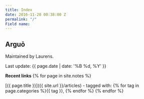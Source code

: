```yaml
---
title: Index
date: 2016-11-20 00:38:00 Z
permalink: "/"
Field name: 
---
```


## Arguō

Maintained by Laurens.

Last update: {{ page.date | date: '%B %d, %Y' }}

**Recent links**
{% for page in site.notes %}

[{{ page.title }}]({{ site.url }}/articles) - tagged with: {% for tag in page.categories %}{{ tag }}, {% endfor %}
{% endfor %}